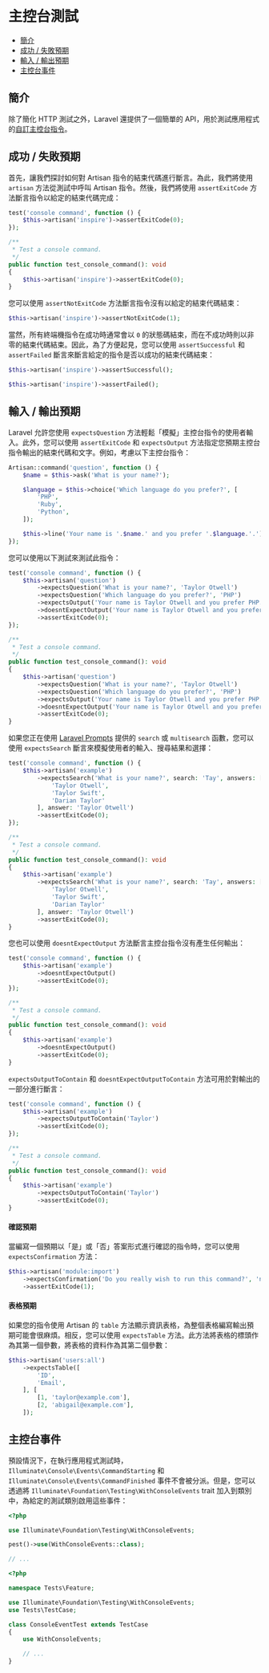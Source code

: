 # 主控台測試

- [簡介](#introduction)
- [成功 / 失敗預期](#success-failure-expectations)
- [輸入 / 輸出預期](#input-output-expectations)
- [主控台事件](#console-events)

<a name="introduction"></a>
## 簡介

除了簡化 HTTP 測試之外，Laravel 還提供了一個簡單的 API，用於測試應用程式的[自訂主控台指令](/docs/{{version}}/artisan)。

<a name="success-failure-expectations"></a>
## 成功 / 失敗預期

首先，讓我們探討如何對 Artisan 指令的結束代碼進行斷言。為此，我們將使用 `artisan` 方法從測試中呼叫 Artisan 指令。然後，我們將使用 `assertExitCode` 方法斷言指令以給定的結束代碼完成：

```php tab=Pest
test('console command', function () {
    $this->artisan('inspire')->assertExitCode(0);
});
```

```php tab=PHPUnit
/**
 * Test a console command.
 */
public function test_console_command(): void
{
    $this->artisan('inspire')->assertExitCode(0);
}
```

您可以使用 `assertNotExitCode` 方法斷言指令沒有以給定的結束代碼結束：

```php
$this->artisan('inspire')->assertNotExitCode(1);
```

當然，所有終端機指令在成功時通常會以 `0` 的狀態碼結束，而在不成功時則以非零的結束代碼結束。因此，為了方便起見，您可以使用 `assertSuccessful` 和 `assertFailed` 斷言來斷言給定的指令是否以成功的結束代碼結束：

```php
$this->artisan('inspire')->assertSuccessful();

$this->artisan('inspire')->assertFailed();
```

<a name="input-output-expectations"></a>
## 輸入 / 輸出預期

Laravel 允許您使用 `expectsQuestion` 方法輕鬆「模擬」主控台指令的使用者輸入。此外，您可以使用 `assertExitCode` 和 `expectsOutput` 方法指定您預期主控台指令輸出的結束代碼和文字。例如，考慮以下主控台指令：

```php
Artisan::command('question', function () {
    $name = $this->ask('What is your name?');

    $language = $this->choice('Which language do you prefer?', [
        'PHP',
        'Ruby',
        'Python',
    ]);

    $this->line('Your name is '.$name.' and you prefer '.$language.'.');
});
```

您可以使用以下測試來測試此指令：

```php tab=Pest
test('console command', function () {
    $this->artisan('question')
        ->expectsQuestion('What is your name?', 'Taylor Otwell')
        ->expectsQuestion('Which language do you prefer?', 'PHP')
        ->expectsOutput('Your name is Taylor Otwell and you prefer PHP.')
        ->doesntExpectOutput('Your name is Taylor Otwell and you prefer Ruby.')
        ->assertExitCode(0);
});
```

```php tab=PHPUnit
/**
 * Test a console command.
 */
public function test_console_command(): void
{
    $this->artisan('question')
        ->expectsQuestion('What is your name?', 'Taylor Otwell')
        ->expectsQuestion('Which language do you prefer?', 'PHP')
        ->expectsOutput('Your name is Taylor Otwell and you prefer PHP.')
        ->doesntExpectOutput('Your name is Taylor Otwell and you prefer Ruby.')
        ->assertExitCode(0);
}
```

如果您正在使用 [Laravel Prompts](/docs/{{version}}/prompts) 提供的 `search` 或 `multisearch` 函數，您可以使用 `expectsSearch` 斷言來模擬使用者的輸入、搜尋結果和選擇：

```php tab=Pest
test('console command', function () {
    $this->artisan('example')
        ->expectsSearch('What is your name?', search: 'Tay', answers: [
            'Taylor Otwell',
            'Taylor Swift',
            'Darian Taylor'
        ], answer: 'Taylor Otwell')
        ->assertExitCode(0);
});
```

```php tab=PHPUnit
/**
 * Test a console command.
 */
public function test_console_command(): void
{
    $this->artisan('example')
        ->expectsSearch('What is your name?', search: 'Tay', answers: [
            'Taylor Otwell',
            'Taylor Swift',
            'Darian Taylor'
        ], answer: 'Taylor Otwell')
        ->assertExitCode(0);
}
```

您也可以使用 `doesntExpectOutput` 方法斷言主控台指令沒有產生任何輸出：

```php tab=Pest
test('console command', function () {
    $this->artisan('example')
        ->doesntExpectOutput()
        ->assertExitCode(0);
});
```

```php tab=PHPUnit
/**
 * Test a console command.
 */
public function test_console_command(): void
{
    $this->artisan('example')
        ->doesntExpectOutput()
        ->assertExitCode(0);
}
```

`expectsOutputToContain` 和 `doesntExpectOutputToContain` 方法可用於對輸出的一部分進行斷言：

```php tab=Pest
test('console command', function () {
    $this->artisan('example')
        ->expectsOutputToContain('Taylor')
        ->assertExitCode(0);
});
```

```php tab=PHPUnit
/**
 * Test a console command.
 */
public function test_console_command(): void
{
    $this->artisan('example')
        ->expectsOutputToContain('Taylor')
        ->assertExitCode(0);
}
```

<a name="confirmation-expectations"></a>
#### 確認預期

當編寫一個預期以「是」或「否」答案形式進行確認的指令時，您可以使用 `expectsConfirmation` 方法：

```php
$this->artisan('module:import')
    ->expectsConfirmation('Do you really wish to run this command?', 'no')
    ->assertExitCode(1);
```

<a name="table-expectations"></a>
#### 表格預期

如果您的指令使用 Artisan 的 `table` 方法顯示資訊表格，為整個表格編寫輸出預期可能會很麻煩。相反，您可以使用 `expectsTable` 方法。此方法將表格的標頭作為其第一個參數，將表格的資料作為其第二個參數：

```php
$this->artisan('users:all')
    ->expectsTable([
        'ID',
        'Email',
    ], [
        [1, 'taylor@example.com'],
        [2, 'abigail@example.com'],
    ]);
```

<a name="console-events"></a>
## 主控台事件

預設情況下，在執行應用程式測試時，`Illuminate\Console\Events\CommandStarting` 和 `Illuminate\Console\Events\CommandFinished` 事件不會被分派。但是，您可以透過將 `Illuminate\Foundation\Testing\WithConsoleEvents` trait 加入到類別中，為給定的測試類別啟用這些事件：

```php tab=Pest
<?php

use Illuminate\Foundation\Testing\WithConsoleEvents;

pest()->use(WithConsoleEvents::class);

// ...
```

```php tab=PHPUnit
<?php

namespace Tests\Feature;

use Illuminate\Foundation\Testing\WithConsoleEvents;
use Tests\TestCase;

class ConsoleEventTest extends TestCase
{
    use WithConsoleEvents;

    // ...
}
```

